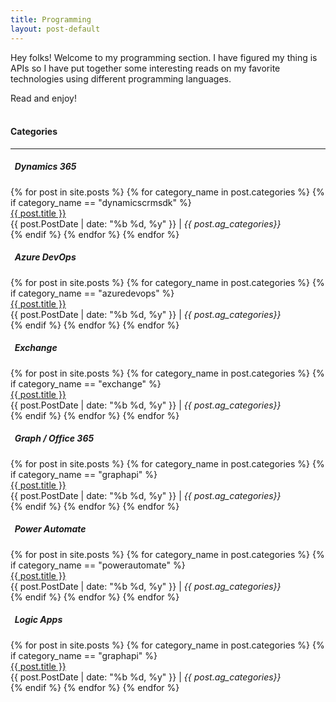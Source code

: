 ```yaml
---
title: Programming
layout: post-default
---
```


Hey folks! Welcome to my programming section. I have figured my thing is APIs so I have put together some interesting reads on my favorite technologies using different programming languages.

Read and enjoy!
<br/><br/>
#### Categories
---

 <div>
        <div class="container">
            <div class="row seperator-top-bottom">
                <div class="col-lg-12 seperator-top-bottom">
                    <div class="row">
                        <div class="col-lg-6">
                            <h5 class="mb-3"><i class="far fa-bookmark"></i>&nbsp;&nbsp;Dynamics 365</h5>
                            <div class="col-xs-12">
                                {% for post in site.posts %}
                                {% for category_name in post.categories %}
                                {% if category_name == "dynamicscrmsdk" %}
                                <div class="post-title">
                                    <a href="{{ post.url }}">{{ post.title }} </a><br>
                                    {{ post.PostDate | date: "%b %d, %y" }} | <i class="ag_categories">{{ post.ag_categories}} </i>
                                </div>
                                {% endif %}
                                {% endfor %}
                                {% endfor %}
                            </div>
                        </div>
                        <div class="col-lg-6">
                            <h5 class="mb-3"><i class="far fa-bookmark"></i>&nbsp;&nbsp;Azure DevOps</h5>
                            <div class="col-xs-12">
                                {% for post in site.posts %}
                                {% for category_name in post.categories %}
                                {% if category_name == "azuredevops" %}
                                <div class="post-title">
                                    <a href="{{ post.url }}">{{ post.title }} </a><br>
                                    {{ post.PostDate | date: "%b %d, %y" }} | <i class="ag_categories">{{ post.ag_categories}} </i>
                                </div>
                                {% endif %}
                                {% endfor %}
                                {% endfor %}
                            </div>
                        </div>
                    </div>
                </div>
            </div>
            <div class="row seperator-top-bottom">
                <div class="col-lg-12 seperator-top-bottom">
                    <div class="row">
                        <div class="col-lg-6">
                            <h5 class="mb-3"><i class="far fa-bookmark"></i>&nbsp;&nbsp;Exchange</h5>
                            <div class="col-xs-12">
                                {% for post in site.posts %}
                                {% for category_name in post.categories %}
                                {% if category_name == "exchange" %}
                                <div class="post-title">
                                    <a href="{{ post.url }}">{{ post.title }} </a><br>
                                    {{ post.PostDate | date: "%b %d, %y" }} | <i class="ag_categories">{{ post.ag_categories}} </i>
                                </div>
                                {% endif %}
                                {% endfor %}
                                {% endfor %}
                            </div>
                        </div>
                        <div class="col-lg-6">
                            <h5 class="mb-3"><i class="far fa-bookmark"></i>&nbsp;&nbsp;Graph / Office 365</h5>
                            <div class="col-xs-12">
                                {% for post in site.posts %}
                                {% for category_name in post.categories %}
                                {% if category_name == "graphapi" %}
                                <div class="post-title">
                                    <a href="{{ post.url }}">{{ post.title }} </a><br>
                                    {{ post.PostDate | date: "%b %d, %y" }} | <i class="ag_categories">{{ post.ag_categories}} </i>
                                </div>
                                {% endif %}
                                {% endfor %}
                                {% endfor %}
                            </div>
                        </div>
                    </div>
                </div>
            </div>
            <!-- New row-->
            <div class="row seperator-top-bottom">
                <div class="col-lg-12 seperator-top-bottom">
                    <div class="row">
                        <div class="col-lg-6">
                            <h5 class="mb-3"><i class="far fa-bookmark"></i>&nbsp;&nbsp;Power Automate</h5>
                            <div class="col-xs-12">
                                {% for post in site.posts %}
                                {% for category_name in post.categories %}
                                {% if category_name == "powerautomate" %}
                                <div class="post-title">
                                    <a href="{{ post.url }}">{{ post.title }} </a><br>
                                    {{ post.PostDate | date: "%b %d, %y" }} | <i class="ag_categories">{{ post.ag_categories}} </i>
                                </div>
                                {% endif %}
                                {% endfor %}
                                {% endfor %}
                            </div>
                        </div>
                        <div class="col-lg-6">
                            <h5 class="mb-3"><i class="far fa-bookmark"></i>&nbsp;&nbsp;Logic Apps</h5>
                            <div class="col-xs-12">
                                {% for post in site.posts %}
                                {% for category_name in post.categories %}
                                {% if category_name == "graphapi" %}
                                <div class="post-title">
                                    <a href="{{ post.url }}">{{ post.title }} </a><br>
                                    {{ post.PostDate | date: "%b %d, %y" }} | <i class="ag_categories">{{ post.ag_categories}} </i>
                                </div>
                                {% endif %}
                                {% endfor %}
                                {% endfor %}
                            </div>
                        </div>
                    </div>
                </div>
            </div>
        </div>
    </div>